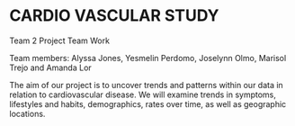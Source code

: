 # CARDIO VASCULAR STUDY
Team 2 Project Team Work

Team members: Alyssa Jones, Yesmelin Perdomo, Joselynn Olmo, Marisol Trejo and Amanda Lor

The aim of our project is to uncover trends and patterns within our data in relation to cardiovascular disease. We will examine trends in symptoms, lifestyles and habits, demographics, rates over time, as well as geographic locations.
